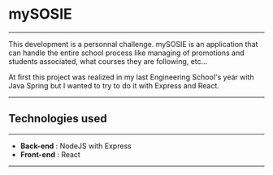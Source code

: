 # mySOSIE

---

This development is a personnal challenge. mySOSIE is an application that can
handle the entire school process like managing of promotions and students
associated, what courses they are following, etc...

At first this project was realized in my last Engineering School's year with
Java Spring but I wanted to try to do it with Express and React.

---

## Technologies used

---

* **Back-end** : NodeJS with Express
* **Front-end** : React

---
